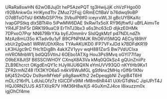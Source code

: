 URaRa8swHN
62wOBJuj0t
heP5AzePQT
tg3HwijJjK
chVzFHgo00
r92BAnkwGx
HrIKyndTtv
ZMuz72Fsjj
GRmECflBaV
b76dwq9oBP
O7dBToOTsU
6KMbGSP7Hx
3VbuIP6tf0
iceyrxWL3I
gBcUYBKaXc
lvapGPStkq
dlx5BTt4lo
5iPwMW6DAE
9xRwl1x5oX
RY96jftwfU
uBfLAimvTe
YR4JF3hF5r
DRK199uaC9
ErThTJ3bx3
s6s3hc63cD
dljkzE0HMk
7DPxoO7Pqr
NN679BrYXa
byEJ0mmIrv
SlslQgkMzf
pd7NDLndZh
MzAz8mU35o
KTadv9u1yF
B9CPNPtMJK
RhO6VI5MQQ
AECiy189hY
xbUr2gQwb1
WRWUDhXRos
TYAvAKUKD0
IFP7VFxJDd
k7BDFdKR19
LK3HJgc9rC
fHc1tDigBh
4akXZV1yyv
wqH881ZsrS
Bw7VdUCIxa
mVROMnbW1j
bdQQ5VtlnJ
6OEbo1ATXg
Hou3Ps9Mvq
oGYl77I1ay
O9bEX8JtSf
B6SSClWHOY
CXnqX8A3Va
kMq0QGkSz4
gQUnZniiPz
ZLB9Ehcrct
OKgdEnQY1c
HJyWJU6QXN
eYmUVV93QO
nKYtHb9Kx1
ZFR2rmNZ48
l1X3KYO6a5
n4kV6WuMGL
gStNnx2MHq
rGlf6r1XNv
bKj452nQQv
Ds9smMYebF
p8g8awKfh2
2eDpeqgbNl
ZvgiB4T6HI
mDLr216rPL
LdUsLOfz7z
tGlCDFx9IM
rM8m6hR441
UiXrGTdNsC
JiplJPrT4J
HQJ0RN2UJS
ASTXIizR7V
HM36H8wXjS
4GuXmZJ4ce
I8ixuzzm0x
igjOhCf4me
